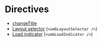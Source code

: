 # Directives

- [changeTitle](changeTitle)
- [Layout selector](umbLayoutSelector/) (`<umbLayoutSelector />`)
- [Load indicator](umbLoadIndicator/) (`<umbLoadIndicator />`)
